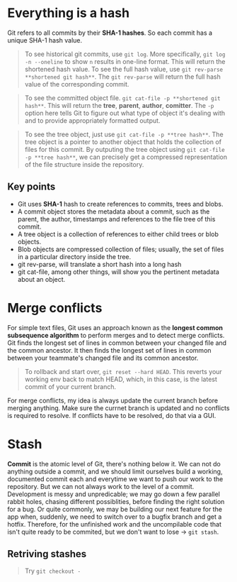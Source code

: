 # Everything is a hash

Git refers to all commits by their **SHA-1 hashes**. So each commit has a unique SHA-1 hash value.

> To see historical git commits, use `git log`. More specifically, `git log -n --oneline` to show `n` results in one-line format. This will return the shortened hash value. To see the full hash value, use `git rev-parse **shortened git hash**`. The `git rev-parse` will return the full hash value of the corresponding commit.

> To see the committed object file. `git cat-file -p **shortened git hash**`. This will return the **tree**, **parent**, **author**, **comitter**. The `-p` option here tells Git to figure out what type of object it's dealing with and to provide appropriately formatted output.

> To see the tree object, just use `git cat-file -p **tree hash**`. The tree object is a pointer to another object that holds the collection of files for this commit. By outputing the tree object using `git cat-file -p **tree hash**`, we can precisely get a compressed representation of the file structure inside the repository.

## Key points

- Git uses **SHA-1** hash to create references to commits, trees and blobs.
- A commit object stores the metadata about a commit, such as the parent, the author, timestamps and references to the file tree of this commit.
- A tree object is a collection of references to either child trees or blob objects.
- Blob objects are compressed collection of files; usually, the set of files in a particular directory inside the tree.
- git rev-parse, will translate a short hash into a long hash
- git cat-file, among other things, will show you the pertinent metadata about an object.

# Merge conflicts

For simple text files, Git uses an approach known as the **longest common subsequence algorithm** to perform merges and to detect merge conflicts. Git finds the longest set of lines in common between your changed file and the common ancestor. It then finds the longest set of lines in common between your teammate's changed file and its common ancestor.

> To rollback and start over, `git reset --hard HEAD`. This reverts your working env back to match HEAD, which, in this case, is the latest commit of your current branch.

For merge conflicts, my idea is always update the current branch before merging anything. Make sure the currnet branch is updated and no conflicts is required to resolve. If conflicts have to be resolved, do that via a GUI.

# Stash

**Commit** is the atomic level of Git, there's nothing below it. We can not do anything outside a commit, and we should limit ourselves build a working, documented commit each and everytime we want to push our work to the repository. But we can not always work to the level of a commit. Development is messy and unpredicable; we may go down a few parallel rabbit holes, chasing different possiblities, before finding the right solution for a bug. Or quite commonly, we may be building our next feature for the app when, suddenly, we need to switch over to a bugfix branch and get a hotfix.
Therefore, for the unfinished work and the uncompilable code that isn't quite ready to be commited, but we don't want to lose -> `git stash`.

## Retriving stashes

> Try `git checkout -`
